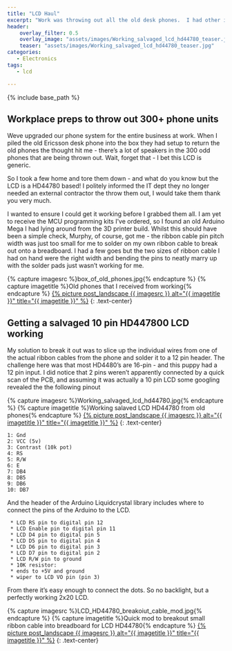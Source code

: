 ```yaml
---
title: "LCD Haul"
excerpt: "Work was throwing out all the old desk phones.  I had other ideas"
header:
    overlay_filter: 0.5
    overlay_image: "assets/images/Working_salvaged_lcd_hd44780_teaser.jpg"
    teaser: "assets/images/Working_salvaged_lcd_hd44780_teaser.jpg"
categories:
   - Electronics
tags:
   - lcd

---
```

{% include base_path %}

## Workplace preps to throw out 300+ phone units

Weve upgraded our phone system for the entire business at work. When I piled the old Ericsson desk phone into the box they had setup to return the old phones the thought hit me - there’s a lot of speakers in the 300 odd phones that are being thrown out. Wait, forget that - I bet this LCD is generic.

So I took a few home and tore them down - and what do you know but the LCD is a HD44780 based! I politely informed the IT dept they no longer needed an external contractor the throw them out, I would take them thank you very much.

I wanted to ensure I could get it working before I grabbed them all. I am yet to receive the MCU programming kits I’ve ordered, so I found an old Arduino Mega I had lying around from the 3D printer build. Whilst this should have been a simple check, Murphy, of course, got me - the ribbon cable pin pitch width was just too small for me to solder on my own ribbon cable to break out onto a breadboard. I had a few goes but the two sizes of ribbon cable I had on hand were the right width and bending the pins to neatly marry up with the solder pads just wasn’t working for me.


{% capture imagesrc %}box_of_old_phones.jpg{% endcapture %}
{% capture imagetitle %}Old phones that I received from working{% endcapture %}
<a href="/assets/images/{{ imagesrc }}">{% picture post_landscape {{ imagesrc }} alt="{{ imagetitle }}" title="{{ imagetitle }}" %}</a>
{: .text-center}

## Getting a salvaged 10 pin HD447800 LCD working

My solution to break it out was to slice up the individual wires from one of the actual ribbon cables from the phone and solder it to a 12 pin header. The challenge here was that most HD4480’s are 16-pin - and this puppy had a 12 pin input. I did notice that 2 pins weren’t apparently connected by a quick scan of the PCB, and assuming it was actually a 10 pin LCD some googling revealed the the following pinout


{% capture imagesrc %}Working_salvaged_lcd_hd44780.jpg{% endcapture %}
{% capture imagetitle %}Working salaved LCD HD44780 from old phones{% endcapture %}
<a href="/assets/images/{{ imagesrc }}">{% picture post_landscape {{ imagesrc }} alt="{{ imagetitle }}" title="{{ imagetitle }}" %}</a>
{: .text-center}




```
1: Gnd  
2: VCC (5v)  
3: Contrast (10k pot)  
4: RS  
5: R/W  
6: E  
7: DB4  
8: DB5  
9: DB6  
10: DB7  
```

And the header of the Arduino Liquidcrystal library includes where to connect the pins of the Arduino to the LCD.

```
 * LCD RS pin to digital pin 12  
 * LCD Enable pin to digital pin 11  
 * LCD D4 pin to digital pin 5  
 * LCD D5 pin to digital pin 4  
 * LCD D6 pin to digital pin 3  
 * LCD D7 pin to digital pin 2  
 * LCD R/W pin to ground  
 * 10K resistor:  
 * ends to +5V and ground  
 * wiper to LCD VO pin (pin 3)  
```

From there it’s easy enough to connect the dots. So no backlight, but a perfectly working 2x20 LCD.


{% capture imagesrc %}LCD_HD44780_breakoiut_cable_mod.jpg{% endcapture %}
{% capture imagetitle %}Quick mod to breakout small ribbon cable into breadboard for LCD HD44780{% endcapture %}
<a href="/assets/images/{{ imagesrc }}">{% picture post_landscape {{ imagesrc }} alt="{{ imagetitle }}" title="{{ imagetitle }}" %}</a>
{: .text-center}

 


[Liquidcrystal]: https://www.arduino.cc/en/Reference/LiquidCrystal
[10pinlcd]: http://ask.metafilter.com/107529/Identify-LCD-panel